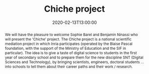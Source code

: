 ---
date: 2020-02-13T13:00:00
title: Chiche project # Do not include the name of the event or the speakers
abstract: We will have the pleasure to welcome Sophie Barel and Benjamin Ninassi who will present the 'Chiche' project. The Chiche project is a national scientific mediation project in which Inria participates (operated by the Blaise Pascal foundation, with the support of the Ministry of Education and the SIF in particular). The idea is to give a taste of digital science to students in the first year of secondary school and to prepare them for the new discipline SNT (Digital Sciences and Technology), by bringing scientists, engineers, doctoral students ... into schools to tell them about their career paths and their work / research.
#abstract_short: A very short abstract # Do not repeat the title of the talk or the name of the event or the name of the speakers
event: DiverSE Coffee
#event_url: https://example.com # Optional
location: Rennes, France
speaker: Sophie Barel, Benjamin Ninassi
#image: /images/logo.svg # Optional
#url_video: https://www.youtube.com/embed/Xf1cfemeX_U # Optional. It must be the embed URL.
#url_pdf: documents/example.pdf # example.pdf is expected to be in the static/document. folder. It can also be any URL.
#url_slides: https://github.com/diverse-project/slides/raw/master/2019/stamp/20190328_stamp_solocal.pptx # It can also be a relative address such as documents/example.pdf
---